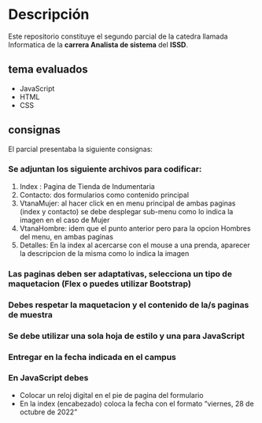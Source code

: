 # Descripción
Este repositorio constituye el segundo parcial de la catedra llamada Informatica 
de la **carrera Analista de sistema** del **ISSD**.
## tema evaluados
- JavaScript
- HTML
- CSS
## consignas
El parcial presentaba la siguiente consignas: 
### Se adjuntan los siguiente archivos para codificar:
1. Index : Pagina de Tienda de Indumentaria
2. Contacto: dos formularios como contenido principal
3. VtanaMujer: al hacer click en en menu principal de ambas paginas (index y
contacto) se debe desplegar sub-menu como lo indica la imagen en el caso de
Mujer
4. VtanaHombre: idem que el punto anterior pero para la opcion Hombres del menu,
en ambas paginas
5. Detalles: En la index al acercarse con el mouse a una prenda, aparecer la
descripcion de la misma como lo indica la imagen
### Las paginas deben ser adaptativas, selecciona un tipo de maquetacion (Flex o puedes utilizar Bootstrap)
### Debes respetar la maquetacion y el contenido de la/s paginas de muestra
### Se debe utilizar una sola hoja de estilo y una para JavaScript
### Entregar en la fecha indicada en el campus
### **En JavaScript debes**
- Colocar un reloj digital en el pie de pagina del formulario
- En la index (encabezado) coloca la fecha con el formato “viernes, 28 de octubre de 2022”

